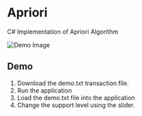 # Apriori
C# Implementation of Apriori Algorithm

![Demo Image](https://github.com/mhdbouk/Apriori/blob/master/demo.png)

## Demo
1. Download the demo.txt transaction file.
2. Run the application
3. Load the demo.txt file into the application
4. Change the support level using the slider.
